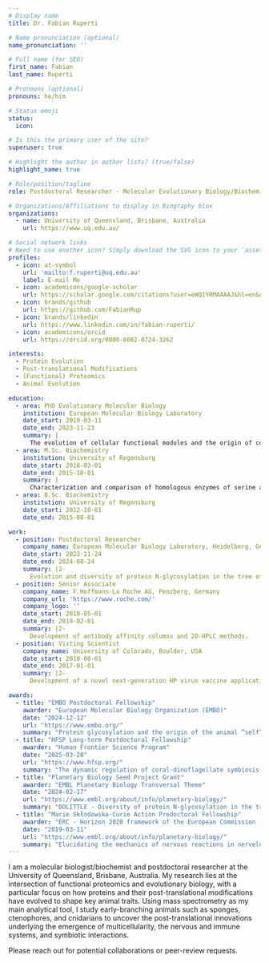 ```yaml
---
# Display name
title: Dr. Fabian Ruperti

# Name pronunciation (optional)
name_pronunciation: ''

# Full name (for SEO)
first_name: Fabian
last_name: Ruperti

# Pronouns (optional)
pronouns: he/him

# Status emoji
status:
  icon:

# Is this the primary user of the site?
superuser: true

# Highlight the author in author lists? (true/false)
highlight_name: true

# Role/position/tagline
role: Postdoctoral Researcher - Molecular Evolutionary Biology/Biochemistry

# Organizations/Affiliations to display in Biography blox
organizations:
  - name: University of Queensland, Brisbane, Australia
    url: https://www.uq.edu.au/

# Social network links
# Need to use another icon? Simply download the SVG icon to your `assets/media/icons/` folder.
profiles:
  - icon: at-symbol
    url: 'mailto:f.ruperti@uq.edu.au'
    label: E-mail Me
  - icon: academicons/google-scholar
    url: https://scholar.google.com/citations?user=eWQ1YRMAAAAJ&hl=en&oi=ao
  - icon: brands/github
    url: https://github.com/FabianRup
  - icon: brands/linkedin
    url: https://www.linkedin.com/in/fabian-ruperti/
  - icon: academicons/orcid
    url: https://orcid.org/0000-0002-0724-3262

interests:
  - Protein Evolution
  - Post-translational Modifications
  - (Functional) Proteomics
  - Animal Evolution

education:
  - area: PhD Evolutionary Molecular Biology
    institution: European Molecular Biology Laboratory
    date_start: 2019-03-11
    date_end: 2023-11-23
    summary: |
      The evolution of cellular functional modules and the origin of coordinated behavior in Metazoa. Supervised by Prof. Dr. Detlev Arendt.
  - area: M.Sc. Biochemistry
    institution: University of Regensburg
    date_start: 2018-03-01
    date_end: 2015-10-01
    summary: |
      Characterization and comparison of homologous enzymes of serine and histidine biosynthesis. Supervised by Prof. Dr. Reinhard Sterner.
  - area: B.Sc. Biochemistry
    institution: University of Regensburg
    date_start: 2012-10-01
    date_end: 2015-08-01

work:
  - position: Postdoctoral Researcher
    company_name: European Molecular Biology Laboratory, Heidelberg, Germany
    date_start: 2023-11-24
    date_end: 2024-08-24
    summary: |2-
      Evolution and diversity of protein N-glycosylation in the tree of life. Supervised by Dr. Mikhail Savitski and Prof. Dr. Detlev Arendt.
  - position: Senior Associate
    company_name: F.Hoffmann-La Roche AG, Penzberg, Germany
    company_url: 'https://www.roche.com/'
    company_logo: ''
    date_start: 2018-05-01
    date_end: 2019-02-01
    summary: |2-
      Development of antibody affinity columns and 2D-HPLC methods.
  - position: Visting Scientist
    company_name: University of Colorado, Boulder, USA
    date_start: 2018-08-01
    date_end: 2017-01-01
    summary: |2-
      Development of a novel next-generation HP virus vaccine application method. Supervised by Prof. T. W. Randolph, Ph.D. and Prof. R. Garcea, M.D.

awards:
  - title: "EMBO Postdoctoral Fellowship"
    awarder: "European Molecular Biology Organization (EMBO)"
    date: "2024-12-12"
    url: "https://www.embo.org/"
    summary: "Protein glycosylation and the origin of the animal “self”"
  - title: "HFSP Long-term Postdoctoral Fellowship"
    awarder: "Human Frontier Science Program"
    date: "2025-03-28"
    url: "https://www.hfsp.org/"
    summary: "The dynamic regulation of coral-dinoflagellate symbiosis by protein glycosylation"
  - title: "Planetary Biology Seed Project Grant"
    awarder: "EMBL Planetary Biology Transversal Theme"
    date: "2024-02-17"
    url: "https://www.embl.org/about/info/planetary-biology/"
    summary: "DOLITTLE - Diversity of protein N-glycosylation in the tree of life"
  - title: "Marie Skłodowska-Curie Action Predoctoral Fellowship"
    awarder: "ERC - Horizon 2020 framework of the European Commission - ITN IGNITE"
    date: "2019-03-11"
    url: "https://www.embl.org/about/info/planetary-biology/"
    summary: "Elucidating the mechanics of nervous reactions in nerveless sponges"
---
```


I am a molecular biologist/biochemist and postdoctoral researcher at the University of Queensland, Brisbane, Australia. My research lies at the intersection of functional proteomics and evolutionary biology, with a particular focus on how proteins and their post-translational modifications have evolved to shape key animal traits. Using mass spectrometry as my main analytical tool, I study early-branching animals such as sponges, ctenophores, and cnidarians to uncover the post-translational innovations underlying the emergence of multicellularity, the nervous and immune systems, and symbiotic interactions.

Please reach out for potential collaborations or peer-review requests. 
